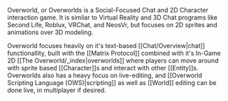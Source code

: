 Overworld, or Overworlds is a Social-Focused Chat and 2D Character interaction game. It is similar to Virtual Reality and 3D Chat programs like Second Life, Roblux, VRChat, and NeosVr, but focuses on 2D sprites and animations over 3D modeling. 

Overworld focuses heavily on it's text-based [[Chat/Overview|chat]] functionallity, built with the [[Matrix Protocol]] combined with it's In-Game 2D [[The Overworld/_index|overworlds]] where players can move around with sprite based [[Character]]s and interact with other [[Entity]]s. Overworlds also has a heavy focus on live-editing, and [[Overworld Scripting Language (OWS)|scripting]] as well as [[World]] editing can be done live, in multiplayer if desired.